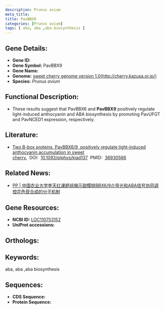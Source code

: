 ```yaml
---
description: Prunus avium
meta_title:
title: PavBBX9
categories: [Prunus avium]
tags: [ aba, aba ,aba biosynthesis ]
---
```


## Gene Details:
- **Gene ID:**	[]()
- **Gene Symbol:** PavBBX9
- **Gene Name:** 
- **Genome:** [sweet cherry genome version 1.0(http://cherry.kazusa.or.jp/)]()
- **Species:** *Prunus avium*

## Functional Description:
   - These results suggest that PavBBX6 and **PavBBX9** positively regulate light-induced anthocyanin and ABA biosynthesis by promoting PavUFGT and PavNCED1 expression, respectively. 

## Literature:
   - [Two B-box proteins, PavBBX6/9, positively regulate light-induced anthocyanin accumulation in sweet cherry.]( https://www.ncbi.nlm.nih.gov/pmc/articles/PMC10315283/)&nbsp;&nbsp;DOI:&nbsp;&nbsp;[10.1093/plphys/kiad137](https://www.ncbi.nlm.nih.gov/pmc/articles/PMC10315283/)&nbsp;&nbsp;PMID:&nbsp;&nbsp;[36930566](https://pubmed.ncbi.nlm.nih.gov/36930566/)

## Related News:
   - [PP | 中国农业大学李天红课题组揭示甜樱桃BBX6/9介导光和ABA信号协同调控花色苷合成的分子机制](https://mp.weixin.qq.com/s/87PY07-_scTXldEfjma5nA)

## Gene Resources:
- **NCBI ID:** [LOC110753152](https://www.ncbi.nlm.nih.gov/gene/?term=LOC110753152)
- **UniProt accessions:** [](https://www.uniprot.org/uniprotkb//entry)

## Orthologs:


## Keywords:
aba, aba ,aba biosynthesis

## Sequences:
- **CDS Sequence:**
- **Protein Sequence:**
